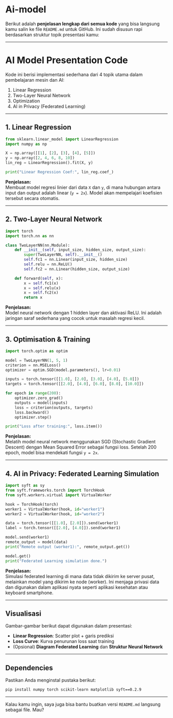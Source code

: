 # Ai-model
Berikut adalah **penjelasan lengkap dari semua kode** yang bisa langsung kamu salin ke file `README.md` untuk GitHub. Ini sudah disusun rapi berdasarkan struktur topik presentasi kamu:

---

# **AI Model Presentation Code**

Kode ini berisi implementasi sederhana dari 4 topik utama dalam pembelajaran mesin dan AI:

1. Linear Regression  
2. Two-Layer Neural Network  
3. Optimization  
4. AI in Privacy (Federated Learning)

---

## **1. Linear Regression**

```python
from sklearn.linear_model import LinearRegression
import numpy as np

X = np.array([[1], [2], [3], [4], [5]])
y = np.array([2, 4, 6, 8, 10])
lin_reg = LinearRegression().fit(X, y)

print("Linear Regression Coef:", lin_reg.coef_)
```

**Penjelasan:**  
Membuat model regresi linier dari data `X` dan `y`, di mana hubungan antara input dan output adalah linear (`y = 2x`). Model akan mempelajari koefisien tersebut secara otomatis.

---

## **2. Two-Layer Neural Network**

```python
import torch
import torch.nn as nn

class TwoLayerNN(nn.Module):
    def __init__(self, input_size, hidden_size, output_size):
        super(TwoLayerNN, self).__init__()
        self.fc1 = nn.Linear(input_size, hidden_size)
        self.relu = nn.ReLU()
        self.fc2 = nn.Linear(hidden_size, output_size)

    def forward(self, x):
        x = self.fc1(x)
        x = self.relu(x)
        x = self.fc2(x)
        return x
```

**Penjelasan:**  
Model neural network dengan 1 hidden layer dan aktivasi ReLU. Ini adalah jaringan saraf sederhana yang cocok untuk masalah regresi kecil.

---

## **3. Optimisation & Training**

```python
import torch.optim as optim

model = TwoLayerNN(1, 5, 1)
criterion = nn.MSELoss()
optimizer = optim.SGD(model.parameters(), lr=0.01)

inputs = torch.tensor([[1.0], [2.0], [3.0], [4.0], [5.0]])
targets = torch.tensor([[2.0], [4.0], [6.0], [8.0], [10.0]])

for epoch in range(200):
    optimizer.zero_grad()
    outputs = model(inputs)
    loss = criterion(outputs, targets)
    loss.backward()
    optimizer.step()

print("Loss after training:", loss.item())
```

**Penjelasan:**  
Melatih model neural network menggunakan SGD (Stochastic Gradient Descent) dengan Mean Squared Error sebagai fungsi loss. Setelah 200 epoch, model bisa mendekati fungsi `y = 2x`.

---

## **4. AI in Privacy: Federated Learning Simulation**

```python
import syft as sy
from syft.frameworks.torch import TorchHook
from syft.workers.virtual import VirtualWorker

hook = TorchHook(torch)
worker1 = VirtualWorker(hook, id="worker1")
worker2 = VirtualWorker(hook, id="worker2")

data = torch.tensor([[1.0], [2.0]]).send(worker1)
label = torch.tensor([[2.0], [4.0]]).send(worker1)

model.send(worker1)
remote_output = model(data)
print("Remote output (worker1):", remote_output.get())

model.get()
print("Federated Learning simulation done.")
```

**Penjelasan:**  
Simulasi federated learning di mana data tidak dikirim ke server pusat, melainkan model yang dikirim ke node (worker). Ini menjaga privasi data dan digunakan dalam aplikasi nyata seperti aplikasi kesehatan atau keyboard smartphone.

---

## **Visualisasi**

Gambar-gambar berikut dapat digunakan dalam presentasi:

- **Linear Regression**: Scatter plot + garis prediksi  
- **Loss Curve**: Kurva penurunan loss saat training  
- (Opsional) **Diagram Federated Learning** dan **Struktur Neural Network**

---

## **Dependencies**

Pastikan Anda menginstal pustaka berikut:

```bash
pip install numpy torch scikit-learn matplotlib syft==0.2.9
```

---

Kalau kamu ingin, saya juga bisa bantu buatkan versi `README.md` langsung sebagai file. Mau?

